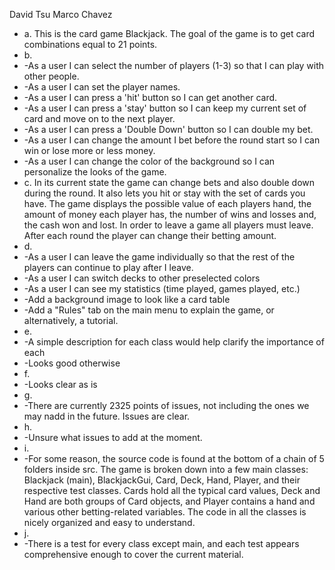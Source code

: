 David Tsu
Marco Chavez

* a. This is the card game Blackjack. The goal of the game is to get card combinations equal to 21 points.
* b. 
*    -As a user I can select the number of players (1-3) so that I can play with other people.
*    -As a user I can set the player names.
*    -As a user I can press a 'hit' button so I can get another card.
*    -As a user I can press a 'stay' button so I can keep my current set of card and move on to the next player.
*    -As a user I can press a 'Double Down' button so I can double my bet.
*    -As a user I can change the amount I bet before the round start so I can win or lose more or less money.
*    -As a user I can change the color of the background so I can personalize the looks of the game.
* c. In its current state the game can change bets and also double down during the round. It also lets you hit or stay with the set of cards you have. The game displays the possible value of each players hand, the amount of money each player has, the number of wins and losses and, the cash won and lost. In order to leave a game all players must leave. After each round the player can change their betting amount.
* d. 
*   -As a user I can leave the game individually so that the rest of the players can continue to play after I leave.
*   -As a user I can switch decks to other preselected colors
*   -As a user I can see my statistics (time played, games played, etc.)
*   -Add a background image to look like a card table
*   -Add a "Rules" tab on the main menu to explain the game, or alternatively, a tutorial.
* e. 
*   -A simple description for each class would help clarify the importance of each
*   -Looks good otherwise
* f.
*   -Looks clear as is
* g.
*   -There are currently 2325 points of issues, not including the ones we may nadd in the future. Issues are clear.
* h.
*   -Unsure what issues to add at the moment.
* i.
*   -For some reason, the source code is found at the bottom of a chain of 5 folders inside src. The game is broken down into a few main classes: Blackjack (main), BlackjackGui, Card, Deck, Hand, Player, and their respective test classes. Cards hold all the typical card values, Deck and Hand are both groups of Card objects, and Player contains a hand and various other betting-related variables. The code in all the classes is nicely organized and easy to understand.
* j.
*   -There is a test for every class except main, and each test appears comprehensive enough to cover the current material.
